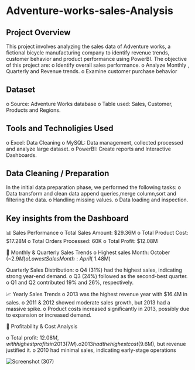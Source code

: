 # Adventure-works-sales-Analysis
 

## Project Overview
 This project involves analyzing the sales data of Adventure works, a fictional bicycle manufacturing company to identify revenue trends, customer behavior and product performance using PowerBI. The objective of this project are:
o Identify overall sales performance.
o Analyze Monthly , Quarterly and Revenue trends.
o Examine customer purchase behavior

## Dataset
o Source: Adventure Works database 
o Table used: Sales, Customer, Products and Regions.

## Tools and Technoligies Used
o Excel: Data Cleaning 
o MySQL: Data management, collected processed and analyze large dataset.
o PowerBI: Create reports and Interactive Dashboards.

## Data Cleaning / Preparation
In the initial data preparation phase, we performed the following tasks:
o Data transform and clean data append queries,merge column,sort and filtering the data.
o Handling missing values.
o Data loading and inspection.

## Key insights from the Dashboard
 📊 Sales Performance
o Total Sales Amount: $29.36M
o Total Product Cost: $17.28M
o Total Orders Processed: 60K
o Total Profit: $12.08M

 📅 Monthly & Quarterly Sales Trends
o Highest sales Month: October (~$2.9M)
o Lowest Sales Month: April (~$1.48M)

Quarterly Sales Distribution:
o Q4 (31%) had the highest sales, indicating strong year-end demand.
o Q3 (24%) followed as the second-best quarter.
o Q1 and Q2 contributed 19% and 26%, respectively.

📈 Yearly Sales Trends
 o 2013 was the highest revenue year with $16.4M in sales.
 o 2011 & 2012 showed moderate sales growth, but 2013 had a massive spike.
 o Product costs increased significantly in 2013, possibly due to expansion or increased demand.

 📌 Profitability & Cost Analysis

o Total profit: $12.08M, with highest profits in 2013 (7M).
o 2013 had the highest cost ($9.6M), but revenue justified it.
o 2010 had minimal sales, indicating early-stage operations




![Screenshot (307)](https://github.com/user-attachments/assets/338f8149-5b60-435b-b6f1-46628613f42f)
